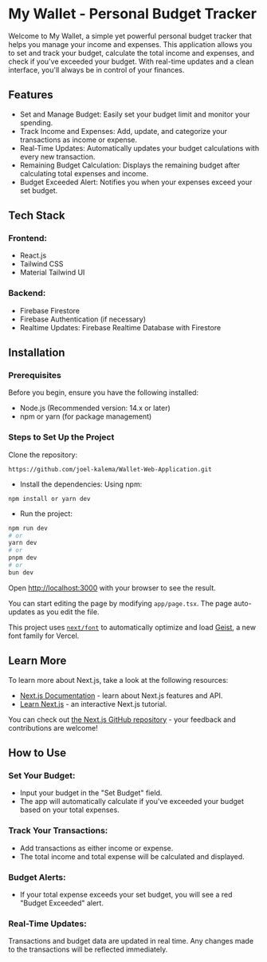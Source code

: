 # My Wallet - Personal Budget Tracker
Welcome to My Wallet, a simple yet powerful personal budget tracker that helps you manage your income and expenses. This application allows you to set and track your budget, calculate the total income and expenses, and check if you've exceeded your budget. With real-time updates and a clean interface, you'll always be in control of your finances.

## Features

- Set and Manage Budget: Easily set your budget limit and monitor your spending.
- Track Income and Expenses: Add, update, and categorize your transactions as income or expense.
- Real-Time Updates: Automatically updates your budget calculations with every new transaction.
- Remaining Budget Calculation: Displays the remaining budget after calculating total expenses and income.
- Budget Exceeded Alert: Notifies you when your expenses exceed your set budget.

## Tech Stack

### Frontend:
- React.js
- Tailwind CSS
- Material Tailwind UI
### Backend:
- Firebase Firestore
- Firebase Authentication (if necessary)
- Realtime Updates: Firebase Realtime Database with Firestore

## Installation
### Prerequisites
Before you begin, ensure you have the following installed:

- Node.js (Recommended version: 14.x or later)
- npm or yarn (for package management)

### Steps to Set Up the Project
Clone the repository:

````
https://github.com/joel-kalema/Wallet-Web-Application.git

````

- Install the dependencies: Using npm:

````
npm install or yarn dev
````

- Run the project:

```bash
npm run dev
# or
yarn dev
# or
pnpm dev
# or
bun dev
```

Open [http://localhost:3000](http://localhost:3000) with your browser to see the result.

You can start editing the page by modifying `app/page.tsx`. The page auto-updates as you edit the file.

This project uses [`next/font`](https://nextjs.org/docs/app/building-your-application/optimizing/fonts) to automatically optimize and load [Geist](https://vercel.com/font), a new font family for Vercel.

## Learn More

To learn more about Next.js, take a look at the following resources:

- [Next.js Documentation](https://nextjs.org/docs) - learn about Next.js features and API.
- [Learn Next.js](https://nextjs.org/learn) - an interactive Next.js tutorial.

You can check out [the Next.js GitHub repository](https://github.com/vercel/next.js) - your feedback and contributions are welcome!

## How to Use
### Set Your Budget:

- Input your budget in the "Set Budget" field.
- The app will automatically calculate if you've exceeded your budget based on your total expenses.

### Track Your Transactions:

- Add transactions as either income or expense.
- The total income and total expense will be calculated and displayed.

### Budget Alerts:

- If your total expense exceeds your set budget, you will see a red "Budget Exceeded" alert.

### Real-Time Updates:

Transactions and budget data are updated in real time. Any changes made to the transactions will be reflected immediately.